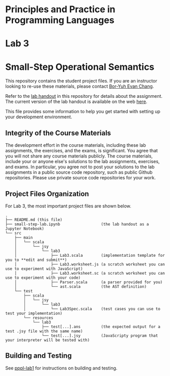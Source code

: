 # Principles and Practice in Programming Languages

# Lab 3

# Small-Step Operational Semantics

This repository contains the student project files. If you are an instructor looking to re-use these materials, please contact [Bor-Yuh Evan Chang](https://plv.colorado.edu/bec).

Refer to the [lab handout](small-step-lab.ipynb) in this repository for details about the assignment. The current version of the lab handout is available on the web [here](https://csci3155.cs.colorado.edu/pppl-course/book/small-step-lab.html).

This file provides some information to help you get started with setting up your development environment.

## Integrity of the Course Materials

The development effort in the course materials, including these lab assignments, the exercises, and the exams, is significant. You agree that you will not share any course materials publicly. The course materials, include your or anyone else's solutions to the lab assignments, exercises, and exams. In particular, you agree not to post your solutions to the lab assignments in a public source code repository, such as public Github repositories. Please use private source code repositories for your work.

## Project Files Organization

For Lab 3, the most important project files are shown below.

```
.
├── README.md (this file)
├── small-step-lab.ipynb                  (the lab handout as a Jupyter Notebook)
└── src
    ├── main
    │   └── scala
    │       └── jsy
    │           └── lab3
    │               ├── Lab3.scala        (implementation template for you to **edit and submit**)
    │               ├── Lab3.worksheet.js (a scratch worksheet you can use to experiment with JavaScript)
    │               ├── Lab3.worksheet.sc (a scratch worksheet you can use to experiment with your code)
    │               ├── Parser.scala      (a parser provided for you)
    │               └── ast.scala         (the AST definition)
    └── test
        ├── scala
        │   └── jsy
        │       └── lab3
        │           └── Lab3Spec.scala    (test cases you can use to test your implementation)
        └── resources
            └── lab3
                ├── test[...].ans         (the expected output for a test .jsy file with the same name)
                └── test[...].jsy         (JavaScripty program that your interpreter will be tested with)
```

## Building and Testing

See [pppl-lab1](https://github.com/csci3155/pppl-lab1) for instructions on building and testing.
